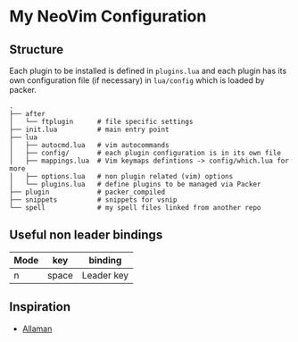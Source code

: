 # My NeoVim Configuration


## Structure

Each plugin to be installed is defined in `plugins.lua` and each plugin has its own configuration file (if necessary) in `lua/config` which is loaded by packer.

```
.
├── after
│   └── ftplugin      # file specific settings
├── init.lua          # main entry point
├── lua
│   ├── autocmd.lua   # vim autocommands
│   ├── config/       # each plugin configuration is in its own file
│   ├── mappings.lua  # Vim keymaps defintions -> config/which.lua for more
│   ├── options.lua   # non plugin related (vim) options
│   └── plugins.lua   # define plugins to be managed via Packer
├── plugin            # packer_compiled
├── snippets          # snippets for vsnip
└── spell             # my spell files linked from another repo
```

## Useful non leader bindings

| Mode | key           | binding                                  |
| ---- | ------------- | ---------------------------------------- |
| n    | space         | Leader key                               |

## Inspiration

- [Allaman](https://github.com/Allaman/nvim.git)


